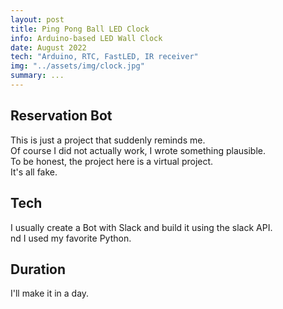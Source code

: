 ```yaml
---
layout: post
title: Ping Pong Ball LED Clock
info: Arduino-based LED Wall Clock
date: August 2022
tech: "Arduino, RTC, FastLED, IR receiver"
img: "../assets/img/clock.jpg"
summary: ...
---
```


## Reservation Bot 
This is just a project that suddenly reminds me.  
Of course I did not actually work, I wrote something plausible.  
To be honest, the project here is a virtual project.  
It's all fake.  


## Tech
I usually create a Bot with Slack and build it using the slack API.  
nd I used my favorite Python.  


## Duration
I'll make it in a day.  
